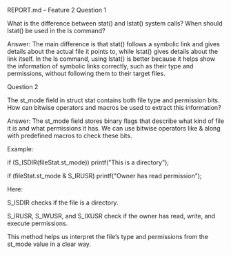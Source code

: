 REPORT.md – Feature 2
Question 1

What is the difference between stat() and lstat() system calls? When should lstat() be used in the ls command?

Answer:
The main difference is that stat() follows a symbolic link and gives details about the actual file it points to, while lstat() gives details about the link itself.
In the ls command, using lstat() is better because it helps show the information of symbolic links correctly, such as their type and permissions, without following them to their target files.

Question 2

The st_mode field in struct stat contains both file type and permission bits. How can bitwise operators and macros be used to extract this information?

Answer:
The st_mode field stores binary flags that describe what kind of file it is and what permissions it has.
We can use bitwise operators like & along with predefined macros to check these bits.

Example:

if (S_ISDIR(fileStat.st_mode))
    printf("This is a directory");

if (fileStat.st_mode & S_IRUSR)
    printf("Owner has read permission");


Here:

S_ISDIR checks if the file is a directory.

S_IRUSR, S_IWUSR, and S_IXUSR check if the owner has read, write, and execute permissions.

This method helps us interpret the file’s type and permissions from the st_mode value in a clear way.
